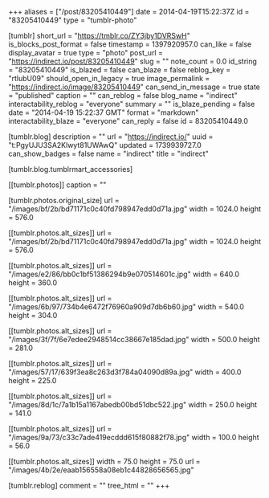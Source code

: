 +++
aliases = ["/post/83205410449"]
date = 2014-04-19T15:22:37Z
id = "83205410449"
type = "tumblr-photo"

[tumblr]
short_url = "https://tmblr.co/ZY3jby1DVRSwH"
is_blocks_post_format = false
timestamp = 1397920957.0
can_like = false
display_avatar = true
type = "photo"
post_url = "https://indirect.io/post/83205410449"
slug = ""
note_count = 0.0
id_string = "83205410449"
is_blazed = false
can_blaze = false
reblog_key = "rtlubU09"
should_open_in_legacy = true
image_permalink = "https://indirect.io/image/83205410449"
can_send_in_message = true
state = "published"
caption = ""
can_reblog = false
blog_name = "indirect"
interactability_reblog = "everyone"
summary = ""
is_blaze_pending = false
date = "2014-04-19 15:22:37 GMT"
format = "markdown"
interactability_blaze = "everyone"
can_reply = false
id = 83205410449.0

[tumblr.blog]
description = ""
url = "https://indirect.io/"
uuid = "t:PgyUJU3SA2Klwyt81UWAwQ"
updated = 1739939727.0
can_show_badges = false
name = "indirect"
title = "indirect"

[tumblr.blog.tumblrmart_accessories]

[[tumblr.photos]]
caption = ""

[tumblr.photos.original_size]
url = "/images/bf/2b/bd71171c0c40fd798947edd0d71a.jpg"
width = 1024.0
height = 576.0

[[tumblr.photos.alt_sizes]]
url = "/images/bf/2b/bd71171c0c40fd798947edd0d71a.jpg"
width = 1024.0
height = 576.0

[[tumblr.photos.alt_sizes]]
url = "/images/e2/86/bb0c1bf51386294b9e070514601c.jpg"
width = 640.0
height = 360.0

[[tumblr.photos.alt_sizes]]
url = "/images/6b/97/734b4e6472f76960a909d7db6b60.jpg"
width = 540.0
height = 304.0

[[tumblr.photos.alt_sizes]]
url = "/images/3f/7f/6e7edee2948514cc38667e185dad.jpg"
width = 500.0
height = 281.0

[[tumblr.photos.alt_sizes]]
url = "/images/57/17/639f3ea8c263d3f784a04090d89a.jpg"
width = 400.0
height = 225.0

[[tumblr.photos.alt_sizes]]
url = "/images/8d/1c/7a1b15a1167abedb00bd51dbc522.jpg"
width = 250.0
height = 141.0

[[tumblr.photos.alt_sizes]]
url = "/images/9a/73/c33c7ade419ecddd615f80882f78.jpg"
width = 100.0
height = 56.0

[[tumblr.photos.alt_sizes]]
width = 75.0
height = 75.0
url = "/images/4b/2e/eaab156558a08eb1c44828656565.jpg"

[tumblr.reblog]
comment = ""
tree_html = ""
+++
